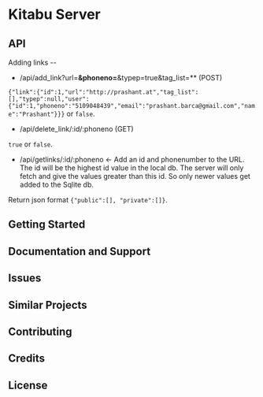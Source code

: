 Kitabu Server
================

API
----------

Adding links --

- /api/add_link?url=**&phoneno=**&typep=true&tag_list=** (POST)

`{"link":{"id":1,"url":"http://prashant.at","tag_list":[],"typep":null,"user":{"id":1,"phoneno":"5109048439","email":"prashant.barca@gmail.com","name":"Prashant"}}}` or `false`.

- /api/delete_link/:id/:phoneno (GET)

`true` or `false`.

- /api/getlinks/:id/:phoneno <- Add an id and phonenumber to the URL. The id will be the highest id value in the local db. The server will only fetch and give the values greater than this id. So only newer values get added to the Sqlite db.

Return json format `{"public":[], "private":[]}`.

Getting Started
---------------

Documentation and Support
-------------------------

Issues
-------------

Similar Projects
----------------

Contributing
------------

Credits
-------

License
-------
